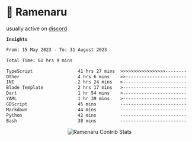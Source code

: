 # 🍜 Ramenaru

usually active on <a href="https://discordapp.com/users/503291004200157185">discord</a> 

**`Insights`**

<!--START_SECTION:waka-->

```txt
From: 15 May 2023 - To: 31 August 2023

Total Time: 61 hrs 9 mins

TypeScript                 41 hrs 27 mins  >>>>>>>>>>>>>>>>>--------   67.80 %
Other                      4 hrs 6 mins    >>-----------------------   06.71 %
INI                        2 hrs 24 mins   >------------------------   03.94 %
Blade Template             2 hrs 17 mins   >------------------------   03.76 %
Dart                       1 hr 54 mins    >------------------------   03.13 %
YAML                       1 hr 39 mins    >------------------------   02.71 %
GDScript                   45 mins         -------------------------   01.24 %
Markdown                   44 mins         -------------------------   01.20 %
Python                     42 mins         -------------------------   01.16 %
Bash                       38 mins         -------------------------   01.05 %
```

<!--END_SECTION:waka-->

<div style="text-align: center;">
   <img align="center" src="https://github-readme-streak-stats.herokuapp.com/?user=Ramenaru&theme=dark&card_width=520" alt="Ramenaru Contrib Stats" />
</div>



